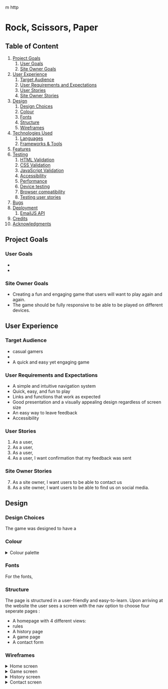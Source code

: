 m http<H1>Rock, Scissors, Paper</H1>


## Table of Content

1. [Project Goals](#project-goals)
    1. [User Goals](#user-goals)
    2. [Site Owner Goals](#site-owner-goals)
2. [User Experience](#user-experience)
    1. [Target Audience](#target-audience)
    2. [User Requirements and Expectations](#user-requirements-and-expectations)
    3. [User Stories](#user-stories)
    4. [Site Owner Stories](#site-owner-stories)
3. [Design](#design)
    1. [Design Choices](#design-choices)
    2. [Colour](#colours)
    3. [Fonts](#fonts)
    4. [Structure](#structure)
    5. [Wireframes](#wireframes)
4. [Technologies Used](#technologies-used)
    1. [Languages](#languages)
    2. [Frameworks & Tools](#frameworks-&-tools)
5. [Features](#features)
6. [Testing](#validation)
    1. [HTML Validation](#HTML-validation)
    2. [CSS Validation](#CSS-validation)
    3. [JavaScript Validation](#javascript-validation)
    4. [Accessibility](#accessibility)
    5. [Performance](#performance)
    6. [Device testing](#performing-tests-on-various-devices)
    7. [Browser compatibility](#browser-compatability)
    8. [Testing user stories](#testing-user-stories)
8. [Bugs](#Bugs)
9. [Deployment](#deployment)
    1. [EmailJS API](#emailjs-api)
10. [Credits](#credits)
11. [Acknowledgments](#acknowledgments)

## Project Goals 


### User Goals
- 
- 

### Site Owner Goals
- Creating a fun and engaging game that users will want to play again and again.
- The game should be fully responsive to be able to be played on different devices.

## User Experience

### Target Audience
- casual gamers
- 
- A quick and easy yet engaging game 

### User Requirements and Expectations
- A simple and intuitive navigation system
- Quick, easy, and fun to play
- Links and functions that work as expected
- Good presentation and a visually appealing design regardless of screen size
- An easy way to leave feedback
- Accessibility

### User Stories
1. As a user, 
2. As a user, 
3. As a user,  
4. As a user,  I want confirmation that my feedback was sent


### Site Owner Stories
7. As a site owner, I want users to be able to contact us 
8. As a site owner, I want users to be able to find us on social media.

## Design

### Design Choices
The game was designed to have a 

### Colour
 

<details><summary>Colour palette</summary>
<img src="">
</details>

### Fonts
For the fonts, 

### Structure
The page is structured in a user-friendly and easy-to-learn. Upon arriving at the website the user sees a screen with the nav option to choose four seperate pages :

- A homepage with 4 different views:
- rules
- A history page 
- A game page 
- A contact form


### Wireframes

<details><summary>Home screen</summary>
<img src="">
</details>
<details><summary>Game screen</summary>
<img src="">
</details>
<details><summary>History screen</summary>
<img src="">
</details>
<details><summary>Contact screen</summary>
<img src="">

## Technologies Used

### Languages
- HTML
- CSS
- JavaScript

### Frameworks & Tools
- Bootstrap v5.0
- Git
- GitHub
- Gitpod
- Balsamiq
- Font Awesome
- JSHint
- W3C Markup validation service
- W3C Jigsaw CSS validation service 
- WAVE WebAIM web accessibility evaluation tool
- EmailJS

## Features
The site consists of four pages and ##? features

### Header
- Featured on all pages
- Consists of the game logo and game title

<details><summary>Header</summary>
<img src="">
</details>

### Footer
- Featured on all pages
- Consists of a section providing social media links and a link to the contact form
- User story related: 8

<details><summary>Footer</summary>
<img src="">
</details>

### Home screen
- Provides an option to choose between three different game difficulties.
- User story related: 1

<details><summary>Home screen</summary>
<img src="">
</details>

### Game screen
- Consists of :
    - Game difficulty that is currently being played
    - A section with the current score
    - User stories related: 

<details><summary>Game screen</summary>
<img src="">
</details>

### Contact form
- A way for the user to provide feedback
- User story related 7 

<details><summary>Contact Form</summary>
<img src="">
</details>

### Form confirmation
- Provides the user with feedback after the form has been submitted 
- User story related: 6

<details><summary>Form confirmation</summary>
<img src="">
</details>

## Validation

### HTML Validation
The W3C Markup Validation Service was used to validate the HTML of the website. All pages pass with no errors no warnings to show.
<details><summary>Home</summary>
<img src="">
</details>
<details><summary>Contact Us</summary>
<img src="">
</details>


### CSS Validation
The W3C Jigsaw CSS Validation Service was used to validate the CSS of the website. When validating the page as a whole, the validator shows some errors linked to Bootstrap v5.0. When validating just my custom CSS it passes with no errors.

<details><summary>Full page</summary>
<img src="">
</details>
<details><summary>style.css</summary>
<img src="">
</details>

### JavaScript Validation
JSHint Static Code Analysis Tool for JavaScript was used to validate the Javascript files. No significant issues were found.
<details><summary>game-settings.js</summary>
<img src="">
</details>
<details><summary>guessing-be.js</summary>
<img src="">
</details>
<details><summary>contact.js</summary>
<img src="">
</details>

### Accessibility
The WAVE WebAIM web accessibility evaluation tool was used to ensure the website met high accessibility standards. All pages pass with 0 errors.

<details><summary>Home</summary>
<img src="">
</details>
<details><summary>History</summary>
<img src="">
</details>
<details><summary>Game</summary>
<img src="">
</details>
<details><summary>Contact</summary>
<img src="">
</details>

### Performance 
Google Lighthouse in Google Chrome Developer Tools was used to test the performance of the website.

<details><summary>Home</summary>
<img src="">
</details>
<details><summary>History</summary>
<img src="">
</details>
<details><summary>Game</summary>
<img src="">
</details>
<details><summary>Contact</summary>
<img src="">
</details>

### Performing tests on various devices 
The website was tested on the following devices:
-

In addition, the website was tested using the Google Chrome Developer Tools Device Toggling option for all available device options.

### Browser Compatability
The website was tested on the following browsers:

- Google Chrome
- Mozilla Firefox
- Microsoft Edge

### Testing user stories

1. As a user, I want to be able to 

| **Feature** | **Action** | **Expected Result** | **Actual Result** |
|-------------|------------|---------------------|-------------------|
| Home screen | Click on the rules button | ??? | Works as expected |

<details><summary>Screenshots</summary>
<img src="">
</details>

2. As a user, I want to play and beat

| **Feature** | **Action** | **Expected Result** | **Actual Result** |
|-------------|------------|---------------------|-------------------|
| Game screen |  | | Works as expected |

<details><summary>Screenshots</summary>
<img src="">
</details>

3. As a user, I want to be able to 
| **Feature** | **Action** | **Expected Result** | **Actual Result** |
|-------------|------------|---------------------|-------------------|
| Game screen |  |  | Works as expected |

<details><summary>Screenshots</summary>
<img src="">
</details>


4. As a site owner, I want users to be able to find us on social media.

| **Feature** | **Action** | **Expected Result** | **Actual Result** |
|-------------|------------|---------------------|-------------------|
| Footer | Scroll down to the footer section | See social media links | Works as expected |

<details><summary>Screenshots</summary>
<img src="docs/user-story-testing/user-story-8.jpg">
</details>

## Bugs

| **Bug** | **Fix** |
| ----------- | ----------- |
| The score doesn't tally  |
| 

## Deployment
The website was deployed using GitHub Pages by following these steps:


### EmailJS API
1. Create an account at emailjs.com
2. Add new email service, make note of the contact_service id
3. Add a new email template, make note of the contact_form id
4. Go the the integration dashboard, make note of your user id
5. Load the EmailJS SDK in the head of your HTML file
6. In JavaScript create a function that listens to a submit event and then initializes the SDK with your user id (emailjs.init('YOUR_USER_ID');) and submits the form (emailjs.sendForm('contact_service', 'contact_form', this);)

## Credits
All images, from google images.

### Media
- 

### Code
- Webdev
- HTML for contact form https://getbootstrap.com/docs/5.0/forms/overview/#overview
- JavaScript code for bootstrap modal usage from https://getbootstrap.com/docs/5.0/components/modal/#via-javascript
- Email sending JavaScript API code was written with the help of the official EmailJS tutorial https://www.emailjs.com/docs/tutorial/creating-contact-form/

## Acknowledgments